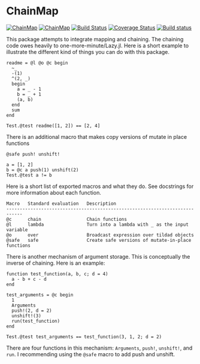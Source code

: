 # ChainMap

[![ChainMap](http://pkg.julialang.org/badges/ChainMap_0.4.svg)](http://pkg.julialang.org/?pkg=ChainMap)
[![ChainMap](http://pkg.julialang.org/badges/ChainMap_0.5.svg)](http://pkg.julialang.org/?pkg=ChainMap)
[![Build Status](https://travis-ci.org/bramtayl/ChainMap.jl.svg?branch=master)](https://travis-ci.org/bramtayl/ChainMap.jl)
[![Coverage Status](https://coveralls.io/repos/bramtayl/ChainMap.jl/badge.svg?branch=master&service=github)](https://coveralls.io/github/bramtayl/ChainMap.jl?branch=master)
[![Build status](https://ci.appveyor.com/api/projects/status/github/bramtayl/ChainMap.jl?svg=true&branch=master)](https://ci.appveyor.com/project/bramtayl/chainmap-jl/branch/master)

This package attempts to integrate mapping and chaining. The chaining code owes
heavily to one-more-minute/Lazy.jl. Here is a short example to illustrate the
different kind of things you can do with this package.

```{julia}
readme = @l @o @c begin
  ~_
  -(1)
  ^(2, _)
  begin
    a = _ - 1
    b = _ + 1
    (a, b)
  end
  sum
end

Test.@test readme([1, 2]) == [2, 4]
```

There is an additional macro that makes copy versions of mutate in place
functions

```{julia}
@safe push! unshift!

a = [1, 2]
b = @c a push(1) unshift(2)
Test.@test a != b
```

Here is a short list of exported macros and what they do. See
docstrings for more information about each function.

    Macro   Standard evaluation   Description
    ----------------------------------------------------------------------------
    @c      chain                 Chain functions
    @l      lambda                Turn into a lambda with _ as the input variable
    @o      over                  Broadcast expression over tildad objects
    @safe   safe                  Create safe versions of mutate-in-place functions

There is another mechanism of argument storage. This is conceptually the
inverse of chaining. Here is an example:

```{julia}
function test_function(a, b, c; d = 4)
  a - b + c - d
end

test_arguments = @c begin
  1
  Arguments
  push!(2, d = 2)
  unshift!(3)
  run(test_function)
end

Test.@test test_arguments == test_function(3, 1, 2; d = 2)
```
There are four functions in this mechanism: `Arguments`, `push!`, `unshift!`,
and `run`. I recommending using the `@safe` macro to add push and unshift.

